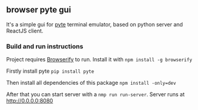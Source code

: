 ## browser pyte gui

It's a simple gui for [pyte](https://github.com/selectel/pyte) terminal emulator, based on python server and ReactJS client.

### Build and run instructions

Project requires [Browserify](http://browserify.org/) to run. Install it with `npm install -g browserify`

Firstly install pyte 
`pip install pyte`

Then install all dependencies of this package 
`npm install -only=dev`

After that you can start server with a `nmp run run-server`. Server runs at http://0.0.0.0:8080